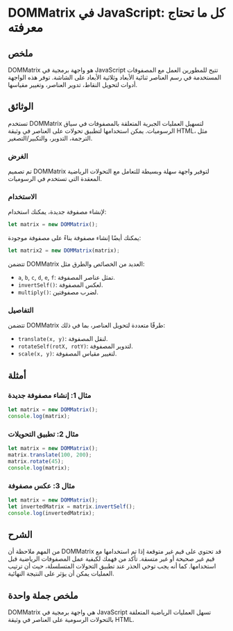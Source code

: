 <!--
Meta Description: # DOMMatrix في JavaScript: كل ما تحتاج معرفته ## ملخص DOMMatrix هو واجهة برمجية في JavaScript تتيح للمطورين العمل مع المصفوفات المستخدمة في رسم العناص...
Meta Keywords: dommatrix, matrix, javascript, على, let
-->

# DOMMatrix في JavaScript: كل ما تحتاج معرفته

## ملخص
DOMMatrix هو واجهة برمجية في JavaScript تتيح للمطورين العمل مع المصفوفات المستخدمة في رسم العناصر ثنائية الأبعاد وثلاثية الأبعاد على الشاشة. توفر هذه الواجهة أدوات لتحويل النقاط، تدوير العناصر، وتغيير مقياسها.

## الوثائق
تستخدم DOMMatrix لتسهيل العمليات الجبرية المتعلقة بالمصفوفات في سياق الرسوميات. يمكن استخدامها لتطبيق تحولات على العناصر في وثيقة HTML، مثل الترجمة، التدوير، والتكبير/التصغير.

### الغرض
تم تصميم DOMMatrix لتوفير واجهة سهلة وبسيطة للتعامل مع التحولات الرياضية المعقدة التي تستخدم في الرسوميات.

### الاستخدام
لإنشاء مصفوفة جديدة، يمكنك استخدام:
```javascript
let matrix = new DOMMatrix();
```
يمكنك أيضًا إنشاء مصفوفة بناءً على مصفوفة موجودة:
```javascript
let matrix2 = new DOMMatrix(matrix);
```
تتضمن DOMMatrix العديد من الخصائص والطرق مثل:
- `a`, `b`, `c`, `d`, `e`, `f`: تمثل عناصر المصفوفة.
- `invertSelf()`: لعكس المصفوفة.
- `multiply()`: لضرب مصفوفتين.

### التفاصيل
تتضمن DOMMatrix طرقًا متعددة لتحويل العناصر، بما في ذلك:
- `translate(x, y)`: لنقل المصفوفة.
- `rotateSelf(rotX, rotY)`: لتدوير المصفوفة.
- `scale(x, y)`: لتغيير مقياس المصفوفة.

## أمثلة
### مثال 1: إنشاء مصفوفة جديدة
```javascript
let matrix = new DOMMatrix();
console.log(matrix);
```

### مثال 2: تطبيق التحويلات
```javascript
let matrix = new DOMMatrix();
matrix.translate(100, 200);
matrix.rotate(45);
console.log(matrix);
```

### مثال 3: عكس مصفوفة
```javascript
let matrix = new DOMMatrix();
let invertedMatrix = matrix.invertSelf();
console.log(invertedMatrix);
```

## الشرح
من المهم ملاحظة أن DOMMatrix قد تحتوي على قيم غير متوقعة إذا تم استخدامها مع قيم غير صحيحة أو غير متسقة. تأكد من فهمك لكيفية عمل المصفوفات الرياضية قبل استخدامها. كما أنه يجب توخي الحذر عند تطبيق التحولات المتسلسلة، حيث أن ترتيب العمليات يمكن أن يؤثر على النتيجة النهائية.

## ملخص جملة واحدة
DOMMatrix هي واجهة برمجية في JavaScript تسهل العمليات الرياضية المتعلقة بالتحولات الرسومية على العناصر في وثيقة HTML.